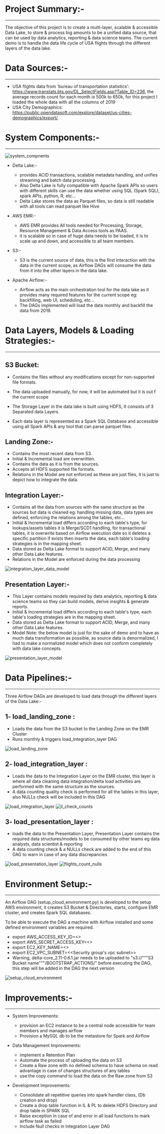 # Project Summary:-
-----------------
The objective of this project is to create a multi-layer, scalable & accessible Data Lake, to store & process big amounts to be a unified data source, that can be used by data analytics, reporting & data science teams.
The current demo is to handle the data life cycle of USA flights through the different layers of the data lake.

# Data Sources:-
-----------------
- USA flights data from 'bureau of transportation statistics': https://www.transtats.bts.gov/DL_SelectFields.asp?Table_ID=236, the average records count for each month is 500k to 650k, for this project I loaded the whole data with all the columns of 2019 
- USA City Demographics: https://public.opendatasoft.com/explore/dataset/us-cities-demographics/export/.

# System Components:-
------------------------
![system_compnents](https://user-images.githubusercontent.com/20134836/85896142-3f4ced80-b7f8-11ea-8800-955e6c52f7a3.png)
- Delta Lake:-
    - provides ACID transactions, scalable metadata handling, and unifies streaming and batch data processing. 
    - Also Delta Lake is fully compatible with Apache Spark APIs so users with different skills can use the data whether using SQL (Spark SQL), spark APIs, python, R, etc...
    - Delta Lake stores the data as Parquet files, so data is still readable with all tools can read parquet like Hive 

- AWS EMR:-
    - AWS EMR provides All tools needed for Processing, Storage, Resource Management & Data Access tools as PAAS.
    - it is scalable so in case of huge data needs to be loaded, it is to scale up and down, and accessible to all team members.

- S3:-
    - S3 is the current source of data, this is the first interaction with the data in the current scope, as Airflow DAGs will consume the data from it into the other layers in the data lake.
    
- Apache Airflow:-
    - Airflow acts as the main orchestration tool for the data lake as it provides many required features for the current scope eg: backfilling, web UI, scheduling, etc...
    - The DAGs implemented will load the data monthly and backfill the data from 2019.
    
# Data Layers, Models & Loading Strategies:-
------------------
S3 Bucket:
---------
- Contains the files without any modifications except for non-supported file formats.
- The data uploaded manually, for now, it will be automated but it is out f the current scope


- The Storage Layer in the data lake is built using HDFS, It consists of 3 Separated data Layers.
- Each data layer is represented as a Spark SQL Database and accessible using all Spark APIs & any tool that can parse parquet files.

Landing Zone:-
-------------
- Contains the most recent data from S3.
- Initial & Incremental load are overwritten.
- Contains the data as it is from the sources.
- Accepts all HDFS supported file formats.
- Relations in the Model are not enforced as these are just files, it is just to depict how to integrate the data.


Integration Layer:-
-------------
- Contains all the data from sources with the same structure as the sources but data is cleaned eg: handling missing data, data types are defined, enforcing the relations among the tables, etc...
- Initial & Incremental load differs according to each table's type, for lookups/assets tables it is Merge/SCD1 handling, for transactional tables, it is overwrite based on Airflow execution date so it deletes a specific partition if exists then inserts the data, each table's loading strategies is in the mapping sheet.
- Data stored as Delta Lake format to support ACID, Merge, and many other Data Lake features. 
- Relations in the Model are enforced during the data processing

![integration_layer_data_model](https://user-images.githubusercontent.com/20134836/85896258-702d2280-b7f8-11ea-9385-9cb9374adb5a.png)


Presentation Layer:-
-------------
- This Layer contains models required by data analytics, reporting & data science teams so they can build models, derive insights & generate reports.
- Initial & Incremental load differs according to each table's type, each table's loading strategies are in the mapping sheet.
- Data stored as Delta Lake format to support ACID, Merge, and many other Data Lake features. 
- Model Note: the below model is just for the sake of demo and to have as much data transformation as possible, as source data is denormalized, I had to make a normalized model which does not conform completely with data lake concepts.

![presentation_layer_model](https://user-images.githubusercontent.com/20134836/85896312-8a670080-b7f8-11ea-95df-beee5c718a3b.png)

# Data Pipelines:-
---------------------------
Three Airflow DAGs are developed to load data through the different layers of the Data Lake:-

1- load_landing_zone : 
------------------------------
- Loads the data from the S3 bucket to the Landing Zone on the EMR Cluster
- Runs monthly & triggers load_integration_layer DAG

![load_landing_zone](https://user-images.githubusercontent.com/20134836/85896388-a79bcf00-b7f8-11ea-9b8e-3558ca3c22bb.PNG)

2- load_integration_layer : 
------------------------------
- Loads the data to the Integration Layer on the EMR cluster, this layer is where all data cleaning data integration/delta load activities are performed with the same structure as the sources.
- A data counting quality check is performed for all the tables in this layer, also NULLs check will be included in this DAG

![load_integration_layer](https://user-images.githubusercontent.com/20134836/85896423-b8e4db80-b7f8-11ea-9c37-0fc67263307d.PNG)
![il_check_counts](https://user-images.githubusercontent.com/20134836/85896450-c732f780-b7f8-11ea-9d37-063e4d9492b8.PNG "il_check_counts")

3- load_presentation_layer : 
------------------------------
- loads the data to the Presentation Layer, Presentation Layer contains the required data structures/models to be consumed by other teams eg data analysts, data scientist & reporting
- A data counting check & a NULLs check are added to the end of this DAG to warn in case of any data discrepancies

![load_presentation_layer](https://user-images.githubusercontent.com/20134836/85896474-d3b75000-b7f8-11ea-9892-01c1b74a0456.PNG)
![flights_count_nulls](https://user-images.githubusercontent.com/20134836/85896534-eb8ed400-b7f8-11ea-859e-de2fe035532b.PNG "flights_count_nulls")

# Environment Setup:-
------------------
An Airflow DAG (setup_cloud_environment.py) is developed to the setup AWS environment, it creates S3 Bucket & Directories, starts, configure EMR cluster, and creates Spark SQL databases.

To be able to execute the DAG a machine with Airflow installed and some defined environment variables are required.

- export AWS_ACCESS_KEY_ID=<<AWS access key should be defined>>
- export AWS_SECRET_ACCESS_KEY=<<AWS secret key should be defined>>
- export EC2_KEY_NAME=<<EC2 key name>>
- export EC2_VPC_SUBNET=<<Security group's vpc subnet>>
- Warning, delta-core_2.11-0.6.1.jar needs to be uploaded to "s3://"""S3 Bucket name"""/BOOTSTRAP_ACTIONS/" before executing the DAG, this step will be added in the DAG the next version

![setup_cloud_environment](https://user-images.githubusercontent.com/20134836/85896551-f5183c00-b7f8-11ea-96a3-7aa1dc99e9ab.PNG)


# Improvements:-
-----------------------
- System Improvements:

    - provision an EC2 instance to be a central node accessible for team members and manages airflow 
    - Provision a MySQL db to be the metastore for Spark and Airflow

- Data Management Improvements:

    - implement a Retention Plan
    - Automate the process of uploading the data on S3
    - Create a Raw zone with no defined schema to have schema on read advantage in case of changes structures of any tables
    - use the copy command to load the data on the Raw zone from S3


- Development Improvements:

    - Consolidate all repetitive queries into spark handler class, (Db creation and drop)
    - Create a drop table function in IL & PL to delete HDFS Directory and drop table in SPARK SQL
    - Raise exception in case of and error in all load functions to mark airflow task as failed
    - Include Null checks in Integration Layer DAG
